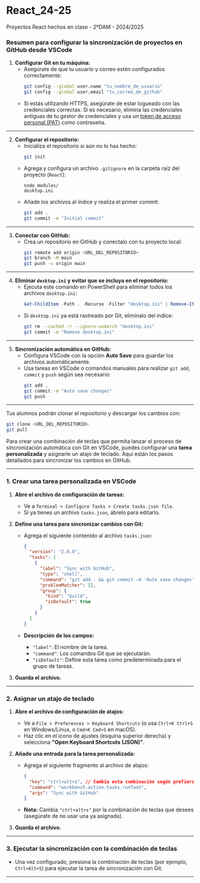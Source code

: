 # React_24-25
Proyectos React hechos en clase - 2ºDAM - 2024/2025

### **Resumen para configurar la sincronización de proyectos en GitHub desde VSCode**  

1. **Configurar Git en tu máquina:**
   - Asegúrate de que tu usuario y correo estén configurados correctamente:
     ```bash
     git config --global user.name "tu_nombre_de_usuario"
     git config --global user.email "tu_correo_de_github"
     ```
   - Si estás utilizando HTTPS, asegúrate de estar logueado con las credenciales correctas. Si es necesario, elimina las credenciales antiguas de tu gestor de credenciales y usa un [token de acceso personal (PAT)](https://github.com/settings/tokens) como contraseña.

---

2. **Configurar el repositorio:**
   - Inicializa el repositorio si aún no lo has hecho:
     ```bash
     git init
     ```
   - Agrega y configura un archivo `.gitignore` en la carpeta raíz del proyecto (`React`):
     ```plaintext
     node_modules/
     desktop.ini
     ```
   - Añade los archivos al índice y realiza el primer commit:
     ```bash
     git add .
     git commit -m "Initial commit"
     ```

---

3. **Conectar con GitHub:**
   - Crea un repositorio en GitHub y conéctalo con tu proyecto local:
     ```bash
     git remote add origin <URL_DEL_REPOSITORIO>
     git branch -M main
     git push -u origin main
     ```

---

4. **Eliminar `desktop.ini` y evitar que se incluya en el repositorio:**
   - Ejecuta este comando en PowerShell para eliminar todos los archivos `desktop.ini`:
     ```powershell
     Get-ChildItem -Path . -Recurse -Filter "desktop.ini" | Remove-Item -Force
     ```
   - Si `desktop.ini` ya está rastreado por Git, elimínalo del índice:
     ```bash
     git rm --cached -r --ignore-unmatch "desktop.ini"
     git commit -m "Remove desktop.ini"
     ```

---

5. **Sincronización automática en GitHub:**
   - Configura VSCode con la opción **Auto Save** para guardar los archivos automáticamente.
   - Usa tareas en VSCode o comandos manuales para realizar `git add`, `commit` y `push` según sea necesario:
     ```bash
     git add .
     git commit -m "Auto save changes"
     git push
     ```

---

Tus alumnos podrán clonar el repositorio y descargar los cambios con:
```bash
git clone <URL_DEL_REPOSITORIO>
git pull
``` 

Para crear una combinación de teclas que permita lanzar el proceso de sincronización automática con Git en VSCode, puedes configurar una **tarea personalizada** y asignarle un atajo de teclado. Aquí están los pasos detallados para sincronizar los cambios en GitHub.

---

### **1. Crear una tarea personalizada en VSCode**
1. **Abre el archivo de configuración de tareas:**
   - Ve a `Terminal > Configure Tasks > Create tasks.json file`.
   - Si ya tienes un archivo `tasks.json`, ábrelo para editarlo.

2. **Define una tarea para sincronizar cambios con Git:**
   - Agrega el siguiente contenido al archivo `tasks.json`:
     ```json
     {
       "version": "2.0.0",
       "tasks": [
         {
           "label": "Sync with GitHub",
           "type": "shell",
           "command": "git add . && git commit -m 'Auto save changes' && git push",
           "problemMatcher": [],
           "group": {
             "kind": "build",
             "isDefault": true
           }
         }
       ]
     }
     ```

   - **Descripción de los campos:**
     - `"label"`: El nombre de la tarea.
     - `"command"`: Los comandos Git que se ejecutarán.
     - `"isDefault"`: Define esta tarea como predeterminada para el grupo de tareas.

3. **Guarda el archivo.**

---

### **2. Asignar un atajo de teclado**
1. **Abre el archivo de configuración de atajos:**
   - Ve a `File > Preferences > Keyboard Shortcuts` (o usa `Ctrl+K Ctrl+S` en Windows/Linux, o `Cmd+K Cmd+S` en macOS).
   - Haz clic en el icono de ajustes (esquina superior derecha) y selecciona **"Open Keyboard Shortcuts (JSON)"**.

2. **Añade una entrada para la tarea personalizada:**
   - Agrega el siguiente fragmento al archivo de atajos:
     ```json
     {
       "key": "ctrl+alt+s", // Cambia esta combinación según prefieras
       "command": "workbench.action.tasks.runTask",
       "args": "Sync with GitHub"
     }
     ```

   - **Nota:** Cambia `"ctrl+alt+s"` por la combinación de teclas que desees (asegúrate de no usar una ya asignada).

3. **Guarda el archivo.**

---

### **3. Ejecutar la sincronización con la combinación de teclas**
- Una vez configurado, presiona la combinación de teclas (por ejemplo, `Ctrl+Alt+S`) para ejecutar la tarea de sincronización con Git.

---
